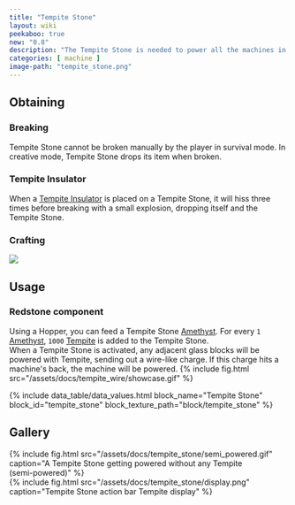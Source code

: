 ```yaml
---
title: "Tempite Stone"
layout: wiki
peekaboo: true
new: "0.8"
description: "The Tempite Stone is needed to power all the machines in TTB. Without it, your machines can't work!"
categories: [ machine ]
image-path: "tempite_stone.png"
---
```


## Obtaining
### Breaking
Tempite Stone cannot be broken manually by the player in survival mode. In creative mode, Tempite Stone drops its item when broken.
### Tempite Insulator
When a [Tempite Insulator](/wiki/Tempite_Insulator) is placed on a Tempite Stone, it will hiss three times before breaking with a small explosion, dropping itself and the Tempite Stone.
### Crafting
![](/assets/docs/)

## Usage
### Redstone component
Using a Hopper, you can feed a Tempite Stone [Amethyst](/wiki/Amethyst). For every `1` [Amethyst](/wiki/Amethyst), `1000` [Tempite](/wiki/Tempite) is added to the Tempite Stone.  
When a Tempite Stone is activated, any adjacent glass blocks will be powered with Tempite, sending out a wire-like charge. If this charge hits a machine's back, the machine will be powered.
{% include fig.html src="/assets/docs/tempite_wire/showcase.gif" %}

{% include data_table/data_values.html block_name="Tempite Stone" block_id="tempite_stone" block_texture_path="block/tempite_stone" %}

## Gallery
{% include fig.html src="/assets/docs/tempite_stone/semi_powered.gif" caption="A Tempite Stone getting powered without any Tempite<br>(semi-powered)" %}
<br>
{% include fig.html src="/assets/docs/tempite_stone/display.png" caption="Tempite Stone action bar Tempite display" %}
